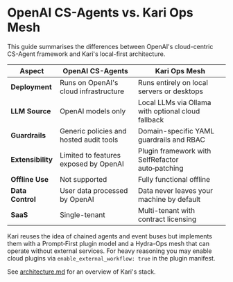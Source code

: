 # OpenAI CS-Agents vs. Kari Ops Mesh

This guide summarises the differences between OpenAI's cloud-centric CS-Agent framework and Kari's local-first architecture.

| Aspect | OpenAI CS-Agents | Kari Ops Mesh |
|-------|------------------|--------------|
| **Deployment** | Runs on OpenAI's cloud infrastructure | Runs entirely on local servers or desktops |
| **LLM Source** | OpenAI models only | Local LLMs via Ollama with optional cloud fallback |
| **Guardrails** | Generic policies and hosted audit tools | Domain-specific YAML guardrails and RBAC |
| **Extensibility** | Limited to features exposed by OpenAI | Plugin framework with SelfRefactor auto‑patching |
| **Offline Use** | Not supported | Fully functional offline |
| **Data Control** | User data processed by OpenAI | Data never leaves your machine by default |
| **SaaS** | Single-tenant | Multi-tenant with contract licensing |

Kari reuses the idea of chained agents and event buses but implements them with a Prompt‑First plugin model and a Hydra-Ops mesh that can operate without external services. For heavy reasoning you may enable cloud plugins via `enable_external_workflow: true` in the plugin manifest.

See [architecture.md](architecture.md) for an overview of Kari's stack.
